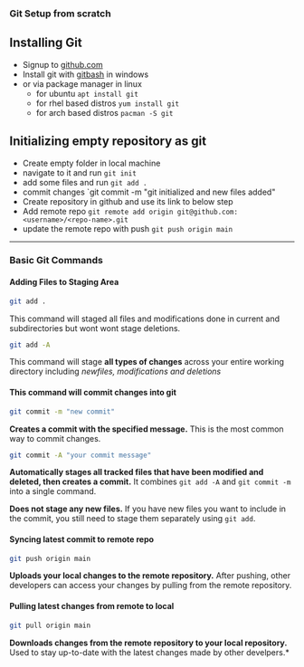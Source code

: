 
### Git Setup from scratch
## Installing Git
- Signup to [github.com](https://github.com)
- Install git with [gitbash](http://git-scm.com) in windows 
- or via package manager in linux
	- for ubuntu `apt install git`
	- for rhel based distros `yum install git`
	- for arch based distros `pacman -S git`

## Initializing empty repository as git
- Create empty folder in local machine
- navigate to it and run `git init`
- add some files and run `git add .`
- commit changes `git commit -m "git initialized and new files added"
- Create repository in github and use its link to below step
- Add remote repo `git remote add origin git@github.com:<username>/<repo-name>.git`
- update the remote repo with push `git push origin main`

---
### Basic Git Commands

#### Adding Files to Staging Area 

```sh
git add . 
```
This command will staged all files and modifications done in current and subdirectories but wont wont stage deletions.

```sh
git add -A 
```
This command will stage **all types of changes** across your entire working directory including *newfiles, modifications and deletions*
#### This command will commit changes into git
```sh
git commit -m "new commit"
``` 
**Creates a commit with the specified message.** This is the most common way to commit changes.

```sh
git commit -A "your commit message"
```
**Automatically stages all tracked files that have been modified and deleted, then creates a commit.** It combines `git add -A` and `git commit -m` into a single command.

**Does not stage any new files.** If you have new files you want to include in the commit, you still need to stage them separately using `git add`.
#### Syncing latest commit to remote repo
```sh
git push origin main
```
**Uploads your local changes to the remote repository.**
After pushing, other developers can access your changes by pulling from the remote repository.
#### Pulling latest changes from remote to local
```sh
git pull origin main
```
**Downloads changes from the remote repository to your local repository.** Used to stay up-to-date with the latest changes made by other develpers.*


